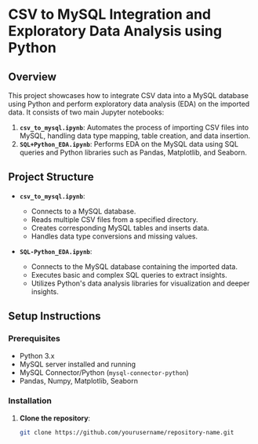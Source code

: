 # CSV to MySQL Integration and Exploratory Data Analysis using Python

## Overview

This project showcases how to integrate CSV data into a MySQL database using Python and perform exploratory data analysis (EDA) on the imported data. It consists of two main Jupyter notebooks:

1. **`csv_to_mysql.ipynb`**: Automates the process of importing CSV files into MySQL, handling data type mapping, table creation, and data insertion.
2. **`SQL+Python_EDA.ipynb`**: Performs EDA on the MySQL data using SQL queries and Python libraries such as Pandas, Matplotlib, and Seaborn.

## Project Structure

- **`csv_to_mysql.ipynb`**: 
  - Connects to a MySQL database.
  - Reads multiple CSV files from a specified directory.
  - Creates corresponding MySQL tables and inserts data.
  - Handles data type conversions and missing values.

- **`SQL-Python_EDA.ipynb`**:
  - Connects to the MySQL database containing the imported data.
  - Executes basic and complex SQL queries to extract insights.
  - Utilizes Python's data analysis libraries for visualization and deeper insights.

## Setup Instructions

### Prerequisites

- Python 3.x
- MySQL server installed and running
- MySQL Connector/Python (`mysql-connector-python`)
- Pandas, Numpy, Matplotlib, Seaborn

### Installation

1. **Clone the repository**:
   ```bash
   git clone https://github.com/yourusername/repository-name.git
